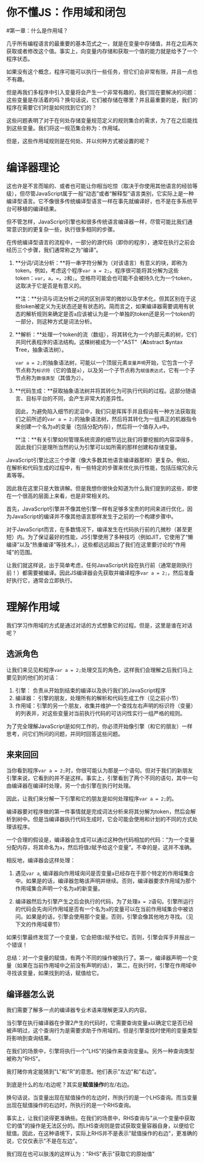 # 你不懂JS：作用域和闭包

#第一章：什么是作用域？

几乎所有编程语言的最重要的基本范式之一，就是在变量中存储值，并在之后再次获取或者修改这个值。事实上，向变量内存储和获取一个值的能力就是给予了一个程序状态。

如果没有这个概念，程序可能可以执行一些任务，但它们会非常有限，并且一点也不有趣。

但是再我们多程序中引入变量将会产生一个非常有趣的，我们现在要解决的问题：这些变量是存活着的吗？换句话说，它们被存储在哪里？并且最重要的是，我们的程序在需要它们时是如何找到它们的？

这些问题表明了对于在何处存储变量规范定义的规则集合的需求，为了在之后能找到这些变量。我们将这一规范集合称为：作用域。

但是，这些作用域规则是在何处、并以何种方式被设置的呢？

# 编译器理论

这也许是不言而喻的、或者也可能让你相当吃惊（取决于你使用其他语言的经验等级），但尽管JavaScript属于一般“动态”或者“解释型”语言类别，它实际上是一种编译型语言。它不像很多传统编译型语言一样在事先就编译好，也不是在多系统平台可移植的编译结果。

但不管怎样，JavaScript引擎也和很多传统语言编译器一样，尽管可能比我们通常意识到的更复杂一些，执行很多相同的步骤。

在传统编译型语言的流程中，一部分的源代码（即你的程序），通常在执行之前会经历三个步骤，我们通常称之为“编译”。

1. **分词/词法分析：**将一串字符分解为（对该语言）有意义的块，即称为token。例如，考虑这个程序`var a = 2;`。程序很可能将其分解为这些token：`var`，`a`，`=`，`2`和`;`。空格符可能会也可能不会被持久化为一个token，这取决于它是否是有意义的。

	**注：**分词与词法分析之间的区别非常的微妙以及学术化，但其区别在于这些token被定义为无状态还是有状态的。简而言之，如果编译器需要调用有状态的解析规则来确定是否`a`应该被认为是一个单独的token还是另一个token的一部分，则这种方式是词法分析。

2. **解析：**处理一个token的流（数组），将其转化为一个内部元素的树，它们共同代表程序的语法结构。这棵树被成为一个"AST"（**A**bstract **S**yntax **T**ree，抽象语法树）。

	`var a = 2;`的抽象语法树，可能以一个顶层元素`变量声明`开始，它包含一个子节点称为`标识符`（它的值是`a`），以及另一个子节点称为`赋值表达式`，它有一个子节点称为`数值类型`（其值为`2`）。
	
3. **代码生成：**获取抽象语法树并将其转化为可执行代码的过程。这部分随语言、目标平台的不同，会产生非常大的差异性。

	因此，为避免陷入细节的泥沼中，我们只是挥挥手并且假设有一种方法获取我们之前所述的`var a = 2;`的抽象语法树，然后将其转化为一组真正的机器指令来创建一个名为`a`的变量（包括分配内存），然后将一个值存入`a`中。
	
	**注：**有关引擎如何管理系统资源的细节远比我们将要挖掘的内容深得多，因此我们只是理所当然的认为引擎可以如所需的那样创建和存储变量。
	
JavaScript引擎比这三个步骤（像大多数其他语言编译器那样）更复杂。例如，在解析和代码生成的过程中，有一些特定的步骤来优化执行性能，包括压缩冗余元素等等。

因此我在这里只是大致讲解。但是我想你很快会知道为什么我们提到的这些，即使在一个很高的层面上来看，也是非常相关的。

首先，JavaScript引擎并不像其他引擎一样有足够多宝贵的时间来进行优化，因为JavaScript的编译并不像其他语言那样发生于之前的一个构建步骤中。

对于JavaScript而言，在多数情况下，编译发生在代码执行前的几微秒（甚至更短）内。为了保证最好的性能，JS引擎使用了多种技巧（例如JIT，它使用了“懒编译”以及“热重编译”等技术。），这些都远远超出了我们在这里要讨论的“作用域”的范围。

让我们就这样说，出于简单考虑，任何JavaScript片段在执行前（通常是刚执行前！）都需要被编译。因此JS编译器会先获取并编译程序`var a = 2;`，然后准备好执行它，通常会立即执行。

# 理解作用域

我们学习作用域的方式是通过对话的方式想象它的过程。但是，这里是谁在对话呢？

## 选派角色

让我们来见见和程序`var a = 2;`处理交互的角色，这样我们会理解之后我们马上要见到的他们的对话：

1. 引擎： 负责从开始到结束的编译以及执行我们的JavaScript程序
2. 编译器： 引擎的朋友，处理所有的解析和代码生成工作（见之前小节）
3. 作用域：引擎的另一个朋友，收集并维护一个查找左右声明的标识符（变量）的列表并，对这些变量对当前执行代码的可访问性实行一组严格的规则。

为了完全理解JavaScript是如何工作的，你必须开始像引擎（和它的朋友）一样思考，问它们所问的问题，并同时回答这些问题。

## 来来回回

当你看到程序`var a = 2;`时，你很可能认为那是一个语句。但对于我们的新朋友引擎来说，它看到的并不是这样。事实上，引擎看到了两个不同的语句，其中一句由编译器在编译时处理，另一个由引擎在执行时处理。

因此，让我们来分解一下引擎和它的朋友是如何处理程序`var a = 2;`的。

编译器要对程序做的第一件事情就是完成词法分析来将其分解为token，然后会解析到树中。但是当编译器执行代码生成时，它会可能会使用和计划的不同的方式处理该程序。

一个合理的假设是，编译器会生成可以通过这种伪代码相加的代码：“为一个变量分配内存，将其命名为`a`，然后将值`2`赋予给这个变量”。不幸的是，这并不准确。

相反地，编译器会这样处理：

1. 遇见`var a`, 编译器向作用域询问是否变量`a`已经存在于那个特定的作用域集合中。如果是的话，编译器忽略该声明并继续。否则，编译器要求作用域为那个作用域集合声明一个名为`a`的新变量。

2. 编译器然后为引擎产生之后会执行的代码，为了处理`a = 2`语句。引擎所运行的代码会先询问作用域是否有一个名为`a`的变量可以在当前作用域集合中被访问。如果是的话，引擎会使用那个变量。否则，引擎会像其他地方寻找。（见下文的作用域章节）

如果引擎最终发现了一个变量，它会把值`2`赋予给它。否则，引擎会挥手并报出一个错误！

总结：对一个变量的赋值，有两个不同的操作被执行了。第一，编译器声明一个变量（如果在当前作用域中之前没有声明的话）， 第二，在执行时，引擎在作用域中寻找该变量，如果找到的话，赋值给它。

## 编译器怎么说

我们需要了解多一点的编译器专业术语来理解更深入的内容。

当引擎在执行编译器在步骤2产生的代码时，它需要查询变量`a`以确定它是否已经被声明过，这个查询行为是需要求助于作用域的。但是引擎查找时使用的变量类型将影响到查询结果。

在我们的场景中，引擎将执行一个"LHS"的操作来查询变量`a`。另外一种查询类型被称为"RHS"。

我打赌你肯定能猜到"L"和"R"的意思。他们表示"左边"和"右边"。

到底是什么的左/右边呢？其实是**赋值操作**的左/右边。

换句话说，当变量出现在赋值操作的左边时，所执行的是一个LHS查询。而当变量出现在赋值操作的右边时，所执行的是一个RHS查询。

事实上，让我们说得更准确些。在我们的场景中，RHS查询与"从一个变量中获取它的值"的操作是无法区分的。而LHS查询则是尝试获取变量容器自身，以便给它赋值。因此，在这种语境下，实际上RHS并不是表示"赋值操作的右边"，更准确的说，它仅仅表示"不是在左边"。

我们现在也可以肤浅的这样认为："RHS"表示"获取它的原始值"